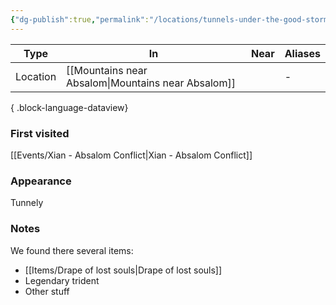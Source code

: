 ```yaml
---
{"dg-publish":true,"permalink":"/locations/tunnels-under-the-good-storm-giant-tribe/","tags":["location"],"noteIcon":"location","created":"2024-01-06T14:19:21.224+01:00","updated":"2024-01-08T12:13:39.825+01:00"}
---
```


| Type     | In                         | Near      | Aliases |
| -------- | -------------------------- | --------- | ------- |
| Location | [[Mountains near Absalom\|Mountains near Absalom]] | <ul></ul> | \-      |

{ .block-language-dataview}
### First visited
[[Events/Xian - Absalom Conflict\|Xian - Absalom Conflict]]
### Appearance
Tunnely
### Notes
We found there several items:
- [[Items/Drape of lost souls\|Drape of lost souls]]
- Legendary trident
- Other stuff